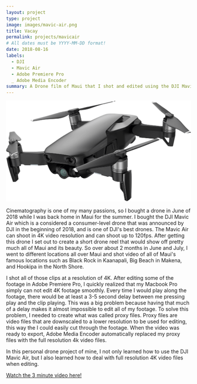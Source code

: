 ```yaml
---
layout: project
type: project
image: images/mavic-air.png
title: Vacay
permalink: projects/mavicair
# All dates must be YYYY-MM-DD format!
date: 2018-08-16
labels:
  - DJI
  - Mavic Air
  - Adobe Premiere Pro
  _ Adobe Media Encoder
summary: A Drone film of Maui that I shot and edited using the DJI Mavic Air and Adobe Premiere Pro.
---
```


<img class="ui medium right floated rounded image" src="../images/mavic-air.png">

Cinematography is one of my many passions, so I bought a drone in June of 2018 while I was back home in Maui for the summer. I bought the DJI Mavic Air which is a considered a consumer-level drone that was announced by DJI in the beginning of 2018, and is one of DJI's best drones. The Mavic Air can shoot in 4K video resolution and can shoot up to 120fps. After getting this drone I set out to create a short drone reel that would show off pretty much all of Maui and its beauty. So over about 2 months in June and July, I went to different locations all over Maui and shot video of all of Maui's famous locations such as Black Rock in Kaanapali, Big Beach in Makena, and Hookipa in the North Shore.

I shot all of those clips at a resolution of 4K. After editing some of the footage in Adobe Premiere Pro, I quickly realized that my Macbook Pro simply can not edit 4K footage smoothly. Every time I would play along the footage, there would be at least a 3-5 second delay between me pressing play and the clip playing. This was a big problem because having that much of a delay makes it almost impossible to edit all of my footage. To solve this problem, I needed to create what was called proxy files. Proxy files are video files that are downscaled to a lower resolution to be used for editing, this way the I could easily cut through the footage. When the video was ready to export, Adobe Media Encoder automatically replaced my proxy files with the full resolution 4k video files.

In this personal drone project of mine, I not only learned how to use the DJI Mavic Air, but I also learned how to deal with full resolution 4K video files when editing. 
 
<a href="https://www.youtube.com/watch?v=lgoOUKRvinc"><i class="large youtube icon"></i>Watch the 3 minute video here!</a>